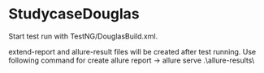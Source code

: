 # StudycaseDouglas

Start test run with TestNG/DouglasBuild.xml.

extend-report and allure-result files will be created after test running.
Use following command for create allure report -> allure serve .\allure-results\
